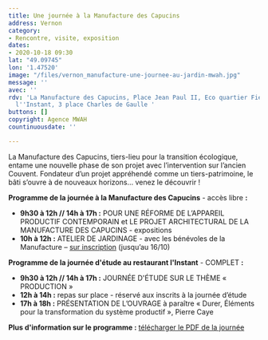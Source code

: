 ```yaml
---
title: Une journée à la Manufacture des Capucins
address: Vernon
category:
- Rencontre, visite, exposition
dates:
- 2020-10-18 09:30
lat: "49.09745"
lon: '1.47520'
image: "/files/vernon_manufacture-une-journee-au-jardin-mwah.jpg"
message: ''
avec: ''
rdv: 'La Manufacture des Capucins, Place Jean Paul II, Eco quartier Fieschi // Restaurant
  l''Instant, 3 place Charles de Gaulle '
buttons: []
copyright: Agence MWAH
countinuousdate: ''

---
```

La Manufacture des Capucins, tiers-lieu pour la transition écologique, entame une nouvelle phase de son projet avec l’intervention sur l’ancien Couvent. Fondateur d’un projet appréhendé comme un tiers-patrimoine, le bâti s’ouvre à de nouveaux horizons… venez le découvrir !

**Programme de la journée à la Manufacture des Capucins** - accès libre **:**

* **9h30 à 12h // 14h à 17h :** POUR UNE RÉFORME DE L’APPAREIL PRODUCTIF CONTEMPORAIN et LE PROJET ARCHITECTURAL DE LA MANUFACTURE DES CAPUCINS - expositions
* **10h à 12h :** ATELIER DE JARDINAGE - avec les bénévoles de la Manufacture – [sur inscription](https://forms.gle/FypaBmYXgFcfggXY7) (jusqu’au 16/10)

**Programme de la journée d'étude au restaurant l'Instant** - COMPLET **:**

* **9h30 à 12h // 14h à 17h :** JOURNÉE D'ÉTUDE SUR LE THÈME « PRODUCTION »
* **12h à 14h :** repas sur place - réservé aux inscrits à la journée d’étude
* **17h à 18h :** PRÉSENTATION DE L’OUVRAGE à paraître « Durer, Éléments pour la transformation du système productif », Pierre Caye

**Plus d'information sur le programme :** [télécharger le PDF de la journée](/files/programme-pour-site-web.pdf)